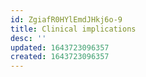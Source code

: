 ```yaml
---
id: ZgiafR0HYlEmdJHkj6o-9
title: Clinical implications
desc: ''
updated: 1643723096357
created: 1643723096357
---
```


